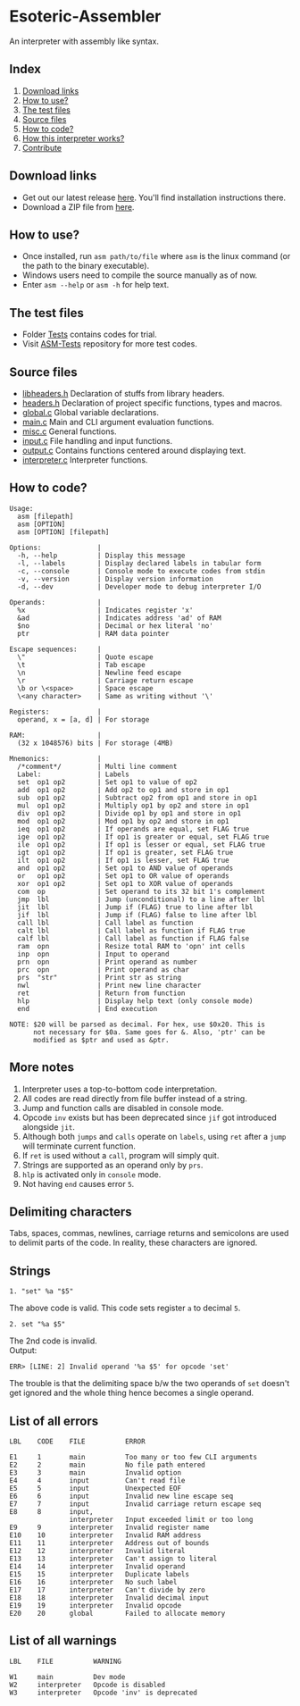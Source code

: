 # Esoteric-Assembler
An interpreter with assembly like syntax.

## Index
1. [Download links](#download-links)
2. [How to use?](#how-to-use)
3. [The test files](#the-test-files)
4. [Source files](#source-files)
5. [How to code?](#how-to-code)
6. [How this interpreter works?](https://github.com/AvirukBasak/Esoteric-Assembler/blob/main/docs/WORKING.md)
7. [Contribute](https://github.com/AvirukBasak/Esoteric-Assembler/blob/main/docs/CONTRIBUTE.md)

## Download links
- Get out our latest release [here](https://github.com/avirukbasak/Esoteric-Assembler/releases/tag/v2021.3.10.4). You'll find installation instructions there.
- Download a ZIP file from [here](https://github.com/avirukbasak/Esoteric-Assembler/archive/main.zip).

## How to use?
- Once installed, run `asm path/to/file` where `asm` is the linux command (or the path to the binary executable).
- Windows users need to compile the source manually as of now.
- Enter `asm --help` or `asm -h` for help text.

## The test files
- Folder [Tests](https://github.com/AvirukBasak/Esoteric-Assembler/tree/main/Tests) contains codes for trial.
- Visit [ASM-Tests](https://github.com/AvirukBasak/ASM-Tests) repository for more test codes.

## Source files
- [libheaders.h](https://github.com/AvirukBasak/Esoteric-Assembler/blob/main/src/headers/libheaders.h) Declaration of stuffs from library headers.
- [headers.h](https://github.com/AvirukBasak/Esoteric-Assembler/blob/main/src/headers/headers.h) Declaration of project specific functions, types and macros.
- [global.c](https://github.com/AvirukBasak/Esoteric-Assembler/blob/main/src/global.c) Global variable declarations.
- [main.c](https://github.com/AvirukBasak/Esoteric-Assembler/blob/main/src/main.c) Main and CLI argument evaluation functions.
- [misc.c](https://github.com/AvirukBasak/Esoteric-Assembler/blob/main/src/misc.c) General functions.
- [input.c](https://github.com/AvirukBasak/Esoteric-Assembler/blob/main/src/input.c) File handling and input functions.
- [output.c](https://github.com/AvirukBasak/Esoteric-Assembler/blob/main/src/output.c) Contains functions centered around displaying text.
- [interpreter.c](https://github.com/AvirukBasak/Esoteric-Assembler/blob/main/src/interpreter.c) Interpreter functions.

## How to code?
```
Usage:
  asm [filepath]
  asm [OPTION]
  asm [OPTION] [filepath]

Options:              |
  -h, --help          | Display this message
  -l, --labels        | Display declared labels in tabular form
  -c, --console       | Console mode to execute codes from stdin
  -v, --version       | Display version information
  -d, --dev           | Developer mode to debug interpreter I/O

Operands:             | 
  %x                  | Indicates register 'x'
  &ad                 | Indicates address 'ad' of RAM
  $no                 | Decimal or hex literal 'no'
  ptr                 | RAM data pointer

Escape sequences:     | 
  \"                  | Quote escape
  \t                  | Tab escape
  \n                  | Newline feed escape
  \r                  | Carriage return escape
  \b or \<space>      | Space escape
  \<any character>    | Same as writing without '\'

Registers:            | 
  operand, x = [a, d] | For storage

RAM:                  | 
  (32 x 1048576) bits | For storage (4MB)

Mnemonics:            | 
  /*comment*/         | Multi line comment
  Label:              | Labels
  set  op1 op2        | Set op1 to value of op2
  add  op1 op2        | Add op2 to op1 and store in op1
  sub  op1 op2        | Subtract op2 from op1 and store in op1
  mul  op1 op2        | Multiply op1 by op2 and store in op1
  div  op1 op2        | Divide op1 by op1 and store in op1
  mod  op1 op2        | Mod op1 by op2 and store in op1
  ieq  op1 op2        | If operands are equal, set FLAG true
  ige  op1 op2        | If op1 is greater or equal, set FLAG true
  ile  op1 op2        | If op1 is lesser or equal, set FLAG true
  igt  op1 op2        | If op1 is greater, set FLAG true
  ilt  op1 op2        | If op1 is lesser, set FLAG true
  and  op1 op2        | Set op1 to AND value of operands
  or   op1 op2        | Set op1 to OR value of operands
  xor  op1 op2        | Set op1 to XOR value of operands
  com  op             | Set operand to its 32 bit 1's complement
  jmp  lbl            | Jump (unconditional) to a line after lbl
  jit  lbl            | Jump if (FLAG) true to line after lbl
  jif  lbl            | Jump if (FLAG) false to line after lbl
  call lbl            | Call label as function
  calt lbl            | Call label as function if FLAG true
  calf lbl            | Call label as function if FLAG false
  ram  opn            | Resize total RAM to 'opn' int cells
  inp  opn            | Input to operand
  prn  opn            | Print operand as number
  prc  opn            | Print operand as char
  prs  "str"          | Print str as string
  nwl                 | Print new line character
  ret                 | Return from function
  hlp                 | Display help text (only console mode)
  end                 | End execution

NOTE: $20 will be parsed as decimal. For hex, use $0x20. This is
      not necessary for $0a. Same goes for &. Also, 'ptr' can be
      modified as $ptr and used as &ptr.
```

## More notes
1. Interpreter uses a top-to-bottom code interpretation.
2. All codes are read directly from file buffer instead of a string.
3. Jump and function calls are disabled in console mode.
4. Opcode `inv` exists but has been deprecated since `jif` got introduced alongside `jit`.
5. Although both `jumps` and `calls` operate on `labels`, using `ret` after a `jump` will terminate current function.
6. If `ret` is used without a `call`, program will simply quit.
7. Strings are supported as an operand only by `prs`.
6. `hlp` is activated only in `console` mode.
7. Not having `end` causes error `5`.

## Delimiting characters
Tabs, spaces, commas, newlines, carriage returns and 
semicolons are used to delimit parts of the code. In 
reality, these characters are ignored.

## Strings
```
1. "set" %a "$5"
```
The above code is valid. This code sets register `a` to decimal `5`.
<br>
```
2. set "%a $5"
```
The 2nd code is invalid.<br>
Output:
```
ERR> [LINE: 2] Invalid operand '%a $5' for opcode 'set'
```
The trouble is that the delimiting space b/w the two 
operands of `set` doesn't get ignored and the whole 
thing hence becomes a single operand.

## List of all errors
```
LBL    CODE    FILE          ERROR

E1     1       main          Too many or too few CLI arguments
E2     2       main          No file path entered
E3     3       main          Invalid option
E4     4       input         Can't read file
E5     5       input         Unexpected EOF
E6     6       input         Invalid new line escape seq
E7     7       input         Invalid carriage return escape seq
E8     8       input, 
               interpreter   Input exceeded limit or too long
E9     9       interpreter   Invalid register name
E10    10      interpreter   Invalid RAM address
E11    11      interpreter   Address out of bounds
E12    12      interpreter   Invalid literal
E13    13      interpreter   Can't assign to literal
E14    14      interpreter   Invalid operand
E15    15      interpreter   Duplicate labels
E16    16      interpreter   No such label
E17    17      interpreter   Can't divide by zero
E18    18      interpreter   Invalid decimal input
E19    19      interpreter   Invalid opcode
E20    20      global        Failed to allocate memory
```

## List of all warnings
``` 
LBL    FILE          WARNING

W1     main          Dev mode
W2     interpreter   Opcode is disabled
W3     interpreter   Opcode 'inv' is deprecated

```
